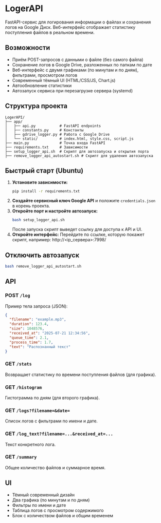 # LogerAPI

FastAPI-сервис для логирования информации о файлах и сохранения логов на Google Диск. Веб-интерфейс отображает статистику поступления файлов в реальном времени.

## Возможности
- Приём POST-запросов с данными о файле (без самого файла)
- Сохранение логов в Google Drive, разложенных по папкам по дате
- Веб-интерфейс с двумя графиками (по минутам и по дням), фильтрами, просмотром логов
- Современный тёмный UI (HTML/CSS/JS, Chart.js)
- Автообновление статистики
- Автозапуск сервиса при перезагрузке сервера (systemd)

## Структура проекта
```
LogerAPI/
├── app/
│   ├── api.py           # FastAPI endpoints
│   ├── constants.py     # Константы
│   ├── gdrive_logger.py # Работа с Google Drive
│   └── static/          # index.html, style.css, script.js
├── main.py              # Точка входа FastAPI
├── requirements.txt     # Зависимости
├── setup_logger_api.sh  # Скрипт для автозапуска и открытия порта
├── remove_logger_api_autostart.sh # Скрипт для удаления автозапуска
```

## Быстрый старт (Ubuntu)
1. **Установите зависимости:**
   ```bash
   pip install -r requirements.txt
   ```
2. **Создайте сервисный ключ Google API** и положите `credentials.json` в корень проекта.
3. **Откройте порт и настройте автозапуск:**
   ```bash
   bash setup_logger_api.sh
   ```
   После запуска скрипт выведет ссылку для доступа к API и UI.
4. **Откройте интерфейс:**
   Перейдите по ссылке, которую покажет скрипт, например:
   http://<ip_сервера>:7998/

## Отключить автозапуск
```bash
bash remove_logger_api_autostart.sh
```

## API
### POST `/log`
Пример тела запроса (JSON):
```json
{
  "filename": "example.mp3",
  "duration": 123.4,
  "size": 1048576,
  "received_at": "2025-07-21 12:34:56",
  "queue_time": 2.1,
  "process_time": 1.7,
  "text": "Распознанный текст"
}
```

### GET `/stats`
Возвращает статистику по времени поступления файлов (для графика).

### GET `/histogram`
Гистограмма по дням (для второго графика).

### GET `/logs?filename=&date=`
Список логов с фильтрами по имени и дате.

### GET `/log_text?filename=...&received_at=...`
Текст конкретного лога.

### GET `/summary`
Общее количество файлов и суммарное время.

## UI
- Тёмный современный дизайн
- Два графика (по минутам и по дням)
- Фильтры по имени и дате
- Таблица логов с просмотром содержимого
- Блок с количеством файлов и общим временем